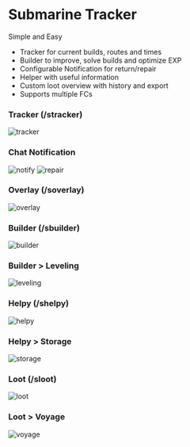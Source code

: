 # Submarine Tracker

Simple and Easy  
+ Tracker for current builds, routes and times 
+ Builder to improve, solve builds and optimize EXP
+ Configurable Notification for return/repair 
+ Helper with useful information
+ Custom loot overview with history and export
+ Supports multiple FCs  

### Tracker (/stracker)
![tracker](SubmarineTracker/images/tracker2.png)

### Chat Notification
![notify](SubmarineTracker/images/chat.png)
![repair](SubmarineTracker/images/repair.png)

### Overlay (/soverlay)
![overlay](SubmarineTracker/images/overlay.png)

### Builder (/sbuilder)
![builder](SubmarineTracker/images/builder.png)

### Builder > Leveling
![leveling](SubmarineTracker/images/leveling.png)

### Helpy (/shelpy)
![helpy](SubmarineTracker/images/helpy.png)

### Helpy > Storage
![storage](SubmarineTracker/images/storage.png)

### Loot (/sloot)
![loot](SubmarineTracker/images/custom.png)

### Loot > Voyage
![voyage](SubmarineTracker/images/voyage.png)

